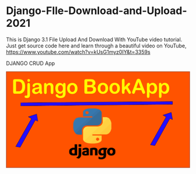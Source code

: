 # Django-FIle-Download-and-Upload-2021
This is Django 3.1 File Upload And Download With YouTube video tutorial. Just get source code here and learn through a beautiful video on YouTube, https://www.youtube.com/watch?v=kUsG1myz0IY&t=3359s




DJANGO CRUD App

![alt text](https://github.com/MoTechStore/Django-Online-Library-Management-System/blob/main/thumb.png)
